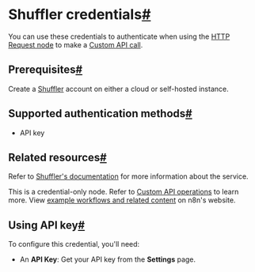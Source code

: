[](https://github.com/n8n-io/n8n-docs/edit/main/docs/integrations/builtin/credentials/shuffler.md "Edit this page")

# Shuffler credentials[#](#shuffler-credentials "Permanent link")

You can use these credentials to authenticate when using the [HTTP Request node](../../core-nodes/n8n-nodes-base.httprequest/) to make a [Custom API call](../../../custom-operations/).

## Prerequisites[#](#prerequisites "Permanent link")

Create a [Shuffler](https://shuffler.io) account on either a cloud or self-hosted instance.

## Supported authentication methods[#](#supported-authentication-methods "Permanent link")

*   API key

## Related resources[#](#related-resources "Permanent link")

Refer to [Shuffler's documentation](https://shuffler.io/docs/API#authentication) for more information about the service.

This is a credential-only node. Refer to [Custom API operations](../../../custom-operations/) to learn more. View [example workflows and related content](https://n8n.io/integrations/shuffler/) on n8n's website.

## Using API key[#](#using-api-key "Permanent link")

To configure this credential, you'll need:

*   An **API Key**: Get your API key from the **Settings** page.